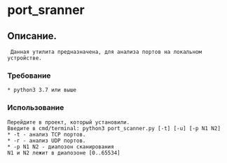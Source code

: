 # port_sranner

## Описание.
     Данная утилита предназначена, для анализа портов на локальном устройстве.
### Требование
    * python3 3.7 или выше
### Использование
    Перейдите в проект, который установили.
    Введите в cmd/terminal: python3 port_scanner.py [-t] [-u] [-p N1 N2]
    * -t - анализ TCP портов. 
    * -г - анализ UDP портов.
    * -p N1 N2 - диапозон сканирования
    N1 и N2 лежит в диапозоне [0..65534] 
